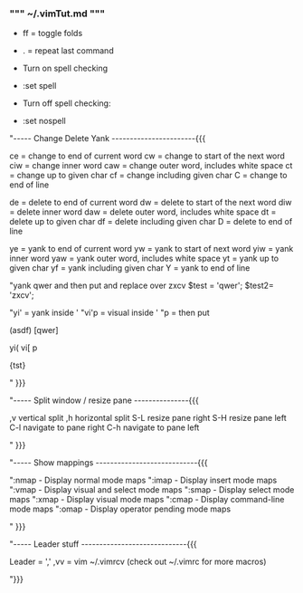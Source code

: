 ### """  ~/.vimTut.md  """

* ff  =  toggle folds
* .   = repeat last command

* Turn on spell checking
* :set spell

* Turn off spell checking:
* :set nospell

"-----  Change Delete Yank -----------------------{{{

ce  = change to end   of current word 
cw  = change to start of the next word
ciw = change inner word
caw = change outer word, includes white space
ct  = change up to given char
cf  = change including given char
C   = change to end of line


de  = delete to end   of current word
dw  = delete to start of the next word
diw = delete inner word
daw = delete outer word, includes white space
dt  = delete up to given char
df  = delete including given char
D   = delete to end of line


ye  = yank   to end   of current word
yw  = yank   to start of next word
yiw = yank   inner word
yaw = yank   outer word, includes white space
yt  = yank   up to given char
yf  = yank   including given char
Y   = yank   to end of line


"yank qwer and then put and replace over zxcv
$test = 'qwer';
$test2= 'zxcv';

"yi'   = yank inside '
"vi'p  = visual inside  '
"p     = then put

(asdf)
[qwer]

yi(
vi[
p

<div>
{tst}

" }}}


"-----  Split window / resize pane ---------------{{{

,v	vertical split
,h	horizontal split
S-L resize pane right 
S-H resize pane left
C-l navigate to pane right
C-h navigate to pane left

" }}}


"-----  Show mappings ----------------------------{{{

":nmap - Display normal mode maps
":imap - Display insert mode maps
":vmap - Display visual and select mode maps
":smap - Display select mode maps
":xmap - Display visual mode maps
":cmap - Display command-line mode maps
":omap - Display operator pending mode maps

" }}}


"-----  Leader stuff -----------------------------{{{

Leader = ','
,vv = vim ~/.vimrcv  (check out ~/.vimrc for more macros)

"}}}


